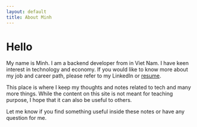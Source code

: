 ```yaml
---
layout: default
title: About Minh
---
```


<div class="post">
	<h1 class="pageTitle">Hello</h1>
	<p>My name is Minh. I am a backend developer from in Viet Nam. I have keen interest in technology and economy. If you would like to know more about my job and career path, please refer to my LinkedIn or <a href="{{ site.resume }}">resume</a>.</p>
	<p>This place is where I keep my thoughts and notes related to tech and many more things. While the content on this site is not meant for teaching purpose, I hope that it can also be useful to others.</p>
	<p>Let me know if you find something useful inside these notes or have any question for me.</p>
</div>
